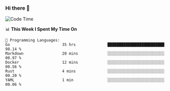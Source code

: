 ### Hi there 👋

<!--
**CrazyCollin/crazycollin** is a ✨ _special_ ✨ repository because its `README.md` (this file) appears on your GitHub profile.

Here are some ideas to get you started:

- 🔭 I’m currently working on ...
- 🌱 I’m currently learning ...
- 👯 I’m looking to collaborate on ...
- 🤔 I’m looking for help with ...
- 💬 Ask me about ...
- 📫 How to reach me: ...
- 😄 Pronouns: ...
- ⚡ Fun fact: ...
-->

<!--START_SECTION:waka-->
![Code Time](http://img.shields.io/badge/Code%20Time-1%2C106%20hrs%2025%20mins-blue)

📊 **This Week I Spent My Time On** 

```text
💬 Programming Languages: 
Go                       35 hrs              █████████████████████████   98.14 % 
Markdown                 20 mins             ░░░░░░░░░░░░░░░░░░░░░░░░░   00.97 % 
Docker                   12 mins             ░░░░░░░░░░░░░░░░░░░░░░░░░   00.56 % 
Rust                     4 mins              ░░░░░░░░░░░░░░░░░░░░░░░░░   00.20 % 
YAML                     1 min               ░░░░░░░░░░░░░░░░░░░░░░░░░   00.06 % 
```


<!--END_SECTION:waka-->
